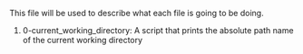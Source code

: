 This file will be used to describe what each file is going to be doing.

1) 0-current_working_directory: A script that prints the absolute path name of the current working directory
